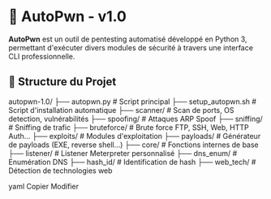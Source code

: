 # 🔧 AutoPwn - v1.0
**AutoPwn** est un outil de pentesting automatisé développé en Python 3, permettant d'exécuter divers modules de sécurité à travers une interface CLI professionnelle.
## 📂 Structure du Projet
autopwn-1.0/
├── autopwn.py # Script principal
├── setup_autopwn.sh # Script d'installation automatique
├── scanner/ # Scan de ports, OS detection, vulnérabilités
├── spoofing/ # Attaques ARP Spoof
├── sniffing/ # Sniffing de trafic
├── bruteforce/ # Brute force FTP, SSH, Web, HTTP Auth...
├── exploits/ # Modules d'exploitation
├── payloads/ # Générateur de payloads (EXE, reverse shell...)
├── core/ # Fonctions internes de base
├── listener/ # Listener Meterpreter personnalisé
├── dns_enum/ # Enumération DNS
├── hash_id/ # Identification de hash
├── web_tech/ # Détection de technologies web

yaml
Copier
Modifier
